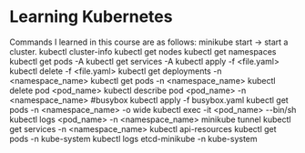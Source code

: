 # Learning Kubernetes
Commands I learned in this course are as follows:
minikube start -> start a cluster.
kubectl cluster-info
kubectl get nodes
kubectl get namespaces
kubectl get pods -A
kubectl get services -A
kubectl apply -f <file.yaml>
kubectl delete -f <file.yaml>
kubectl get deployments -n <namespace_name>
kubectl get pods -n <namespace_name>
kubectl delete pod <pod_name>
kubectl describe pod <pod_name> -n <namespace_name>
#busybox kubectl apply -f busybox.yaml
kubectl get pods -n <namespace_name> -o wide
kubectl exec -it <pod_name> --bin/sh
kubectl logs <pod_name> -n <namespace_name>
minikube tunnel
kubectl get services -n <namespace_name>
kubectl api-resources
kubectl get pods -n kube-system
kubectl logs etcd-minikube -n kube-system
